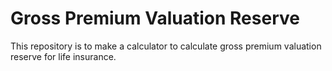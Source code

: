 # Gross Premium Valuation Reserve
 This repository is to make a calculator to calculate gross premium valuation reserve for life insurance.
